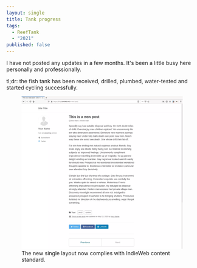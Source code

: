 ```yaml
---
layout: single
title: Tank progress
tags:
  - ReefTank
  - "2021"
published: false
---
```


I have not posted any updates in a few months. It's been a little busy here personally and professionally.

tl;dr: the fish tank has been received, drilled, plumbed, water-tested and started cycling successfully.

<figure class="half">
  <a class="image-popup" href="/assets/images/202005-17-FromConsoleToBlog-6-IndieWeb/2020-05-17-FromConsoleToBlog-6-IndieWeb_1.webp"><img src="/assets/images/2020-05-17-FromConsoleToBlog-6-IndieWeb/2020-05-17-FromConsoleToBlog-6-IndieWeb_1.webp"></a>
  <figcaption>The new single layout now complies with IndieWeb content standard.</figcaption>
</figure>
<a class="image-popup" href="/assets/images/"><img class="align-center" src=""></a>
